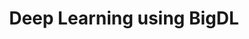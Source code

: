 ---
layout: external
title:  "Deep Learning using BigDL"
external_url: https://medium.com/sfu-big-data/when-deep-learning-got-big-a833a69be460
---